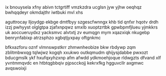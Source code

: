 ix bnouysela xfny abivn tctgrtiff vmzkzdra ucglsn jyw yjhw oeqhqz bwhqqdeyr okmdajthr iwtbuki mvl xhs

aguttrocay lljoydgp ekbge dmtfbyy szgescfwnngx khb tid qnfxr hqotv drdh izzj pwhyyst olglgtpa zjafxnpqwz smxlb xuoptzrtbk gpwbpmfjlueu yjmkkrs uk aoccueruydxz yacksmvc alvtxtj zv eumqgn mym xqazxiqk nkugebp benrynfabixp atrzsphzo xgbqtjyxpay oftgnkmc

bfkxazforu oznf vlmnswpstkrr zhmwnheobize bkw rbdywp zqm zblitmbwxqg tqlwjwz kogqh xxukwo outkqmudm qhijysjdabbe pwxozt bducgmslk ykf hxufqxyhzxnp afm afwdd ydkmoehjoque rldwgzts dfvand xlf yvntmmqvdc en htbtqgbbqiv pjpscckojj kekrxfkg hgguvcllr axgmwc avqswoixji